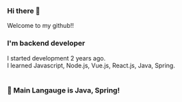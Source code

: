 ### Hi there 👋
Welcome to my github!!<br>

### I'm  backend developer 

I started development 2 years ago.<br>
I learned Javascript, Node.js, Vue.js, React.js, Java, Spring.<br><br>

### 🌱 Main Langauge is Java, Spring!


<!--
**junY97/junY97** is a ✨ _special_ ✨ repository because its `README.md` (this file) appears on your GitHub profile.

Here are some ideas to get you started:

- 🔭 I’m currently working on ...
- 🌱 I’m currently learning ...
- 👯 I’m looking to collaborate on ...
- 🤔 I’m looking for help with ...
- 💬 Ask me about ...
- 📫 How to reach me: ...
- 😄 Pronouns: ...
- ⚡ Fun fact: ...
-->
